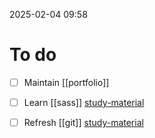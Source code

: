 2025-02-04 09:58

# To do
- [ ] Maintain [[portfolio]] 
- [ ] Learn [[sass]] [study-material](https://www.youtube.com/watch?v=jfMHA8SqUL4&t=17s)
- [ ] Refresh [[git]] [study-material](https://www.youtube.com/watch?v=S7XpTAnSDL4)




